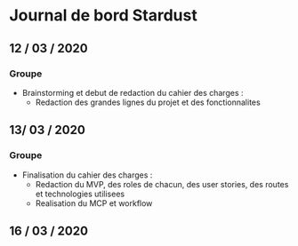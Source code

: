 # Journal de bord Stardust

## 12 / 03 / 2020

### Groupe

 - Brainstorming et debut de redaction du cahier des charges :
    - Redaction des grandes lignes du projet et des fonctionnalites

## 13/ 03 / 2020

### Groupe

 - Finalisation du cahier des charges :
    - Redaction du MVP, des roles de chacun, des user stories, des routes et technologies utilisees
    - Realisation du MCP et workflow

## 16 / 03 / 2020